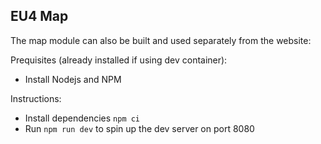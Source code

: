 ## EU4 Map

The map module can also be built and used separately from the website:

Prequisites (already installed if using dev container):

- Install Nodejs and NPM

Instructions:

- Install dependencies `npm ci`
- Run `npm run dev` to spin up the dev server on port 8080
